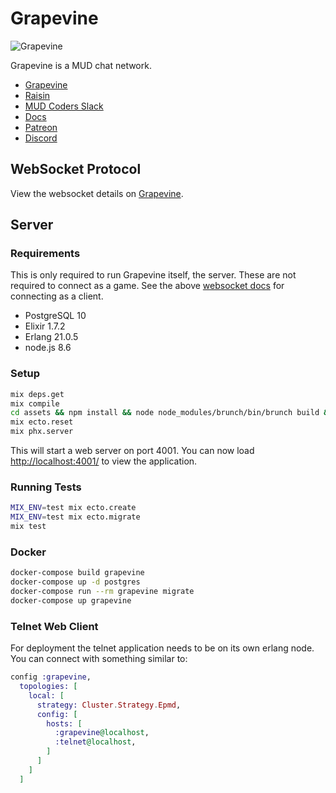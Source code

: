 # Grapevine

![Grapevine](https://grapevine.haus/images/grapevine.png)

Grapevine is a MUD chat network.

- [Grapevine](https://github.com/oestrich/grapevine)
- [Raisin](https://github.com/oestrich/raisin)
- [MUD Coders Slack](https://slack.mudcoders.com/)
- [Docs](https://grapevine.haus/docs)
- [Patreon](https://www.patreon.com/exventure)
- [Discord](https://discord.gg/GPEa6dB)

## WebSocket Protocol

View the websocket details on [Grapevine][websocket-docs].

## Server

### Requirements

This is only required to run Grapevine itself, the server. These are not required to connect as a game. See the above [websocket docs][websocket-docs] for connecting as a client.

- PostgreSQL 10
- Elixir 1.7.2
- Erlang 21.0.5
- node.js 8.6

### Setup

```bash
mix deps.get
mix compile
cd assets && npm install && node node_modules/brunch/bin/brunch build && cd ..
mix ecto.reset
mix phx.server
```

This will start a web server on port 4001. You can now load [http://localhost:4001/](http://localhost:4001/) to view the application.

### Running Tests

```bash
MIX_ENV=test mix ecto.create
MIX_ENV=test mix ecto.migrate
mix test
```

### Docker

```bash
docker-compose build grapevine
docker-compose up -d postgres
docker-compose run --rm grapevine migrate
docker-compose up grapevine
```

### Telnet Web Client

For deployment the telnet application needs to be on its own erlang node. You can connect with something similar to:

```elixir
config :grapevine,
  topologies: [
    local: [
      strategy: Cluster.Strategy.Epmd,
      config: [
        hosts: [
          :grapevine@localhost,
          :telnet@localhost,
        ]
      ]
    ]
  ]
```

[websocket-docs]: https://grapevine.haus/docs
